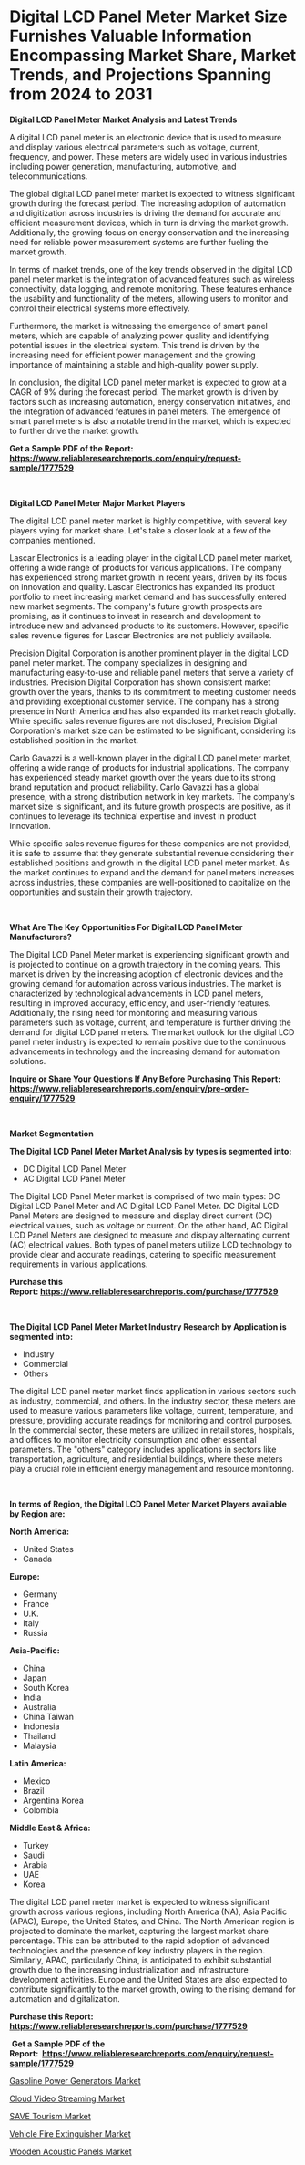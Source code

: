<p><h1>Digital LCD Panel Meter Market Size Furnishes Valuable Information Encompassing Market Share, Market Trends, and Projections Spanning from 2024 to 2031</h1></p><p><strong>Digital LCD Panel Meter Market Analysis and Latest Trends</strong></p>
<p><p>A digital LCD panel meter is an electronic device that is used to measure and display various electrical parameters such as voltage, current, frequency, and power. These meters are widely used in various industries including power generation, manufacturing, automotive, and telecommunications.</p><p>The global digital LCD panel meter market is expected to witness significant growth during the forecast period. The increasing adoption of automation and digitization across industries is driving the demand for accurate and efficient measurement devices, which in turn is driving the market growth. Additionally, the growing focus on energy conservation and the increasing need for reliable power measurement systems are further fueling the market growth.</p><p>In terms of market trends, one of the key trends observed in the digital LCD panel meter market is the integration of advanced features such as wireless connectivity, data logging, and remote monitoring. These features enhance the usability and functionality of the meters, allowing users to monitor and control their electrical systems more effectively.</p><p>Furthermore, the market is witnessing the emergence of smart panel meters, which are capable of analyzing power quality and identifying potential issues in the electrical system. This trend is driven by the increasing need for efficient power management and the growing importance of maintaining a stable and high-quality power supply.</p><p>In conclusion, the digital LCD panel meter market is expected to grow at a CAGR of 9% during the forecast period. The market growth is driven by factors such as increasing automation, energy conservation initiatives, and the integration of advanced features in panel meters. The emergence of smart panel meters is also a notable trend in the market, which is expected to further drive the market growth.</p></p>
<p><strong>Get a Sample PDF of the Report:&nbsp; <a href="https://www.reliableresearchreports.com/enquiry/request-sample/1777529">https://www.reliableresearchreports.com/enquiry/request-sample/1777529</a></strong></p>
<p>&nbsp;</p>
<p><strong>Digital LCD Panel Meter Major Market Players</strong></p>
<p><p>The digital LCD panel meter market is highly competitive, with several key players vying for market share. Let's take a closer look at a few of the companies mentioned.</p><p>Lascar Electronics is a leading player in the digital LCD panel meter market, offering a wide range of products for various applications. The company has experienced strong market growth in recent years, driven by its focus on innovation and quality. Lascar Electronics has expanded its product portfolio to meet increasing market demand and has successfully entered new market segments. The company's future growth prospects are promising, as it continues to invest in research and development to introduce new and advanced products to its customers. However, specific sales revenue figures for Lascar Electronics are not publicly available.</p><p>Precision Digital Corporation is another prominent player in the digital LCD panel meter market. The company specializes in designing and manufacturing easy-to-use and reliable panel meters that serve a variety of industries. Precision Digital Corporation has shown consistent market growth over the years, thanks to its commitment to meeting customer needs and providing exceptional customer service. The company has a strong presence in North America and has also expanded its market reach globally. While specific sales revenue figures are not disclosed, Precision Digital Corporation's market size can be estimated to be significant, considering its established position in the market.</p><p>Carlo Gavazzi is a well-known player in the digital LCD panel meter market, offering a wide range of products for industrial applications. The company has experienced steady market growth over the years due to its strong brand reputation and product reliability. Carlo Gavazzi has a global presence, with a strong distribution network in key markets. The company's market size is significant, and its future growth prospects are positive, as it continues to leverage its technical expertise and invest in product innovation.</p><p>While specific sales revenue figures for these companies are not provided, it is safe to assume that they generate substantial revenue considering their established positions and growth in the digital LCD panel meter market. As the market continues to expand and the demand for panel meters increases across industries, these companies are well-positioned to capitalize on the opportunities and sustain their growth trajectory.</p></p>
<p>&nbsp;</p>
<p><strong>What Are The Key Opportunities For Digital LCD Panel Meter Manufacturers?</strong></p>
<p><p>The Digital LCD Panel Meter market is experiencing significant growth and is projected to continue on a growth trajectory in the coming years. This market is driven by the increasing adoption of electronic devices and the growing demand for automation across various industries. The market is characterized by technological advancements in LCD panel meters, resulting in improved accuracy, efficiency, and user-friendly features. Additionally, the rising need for monitoring and measuring various parameters such as voltage, current, and temperature is further driving the demand for digital LCD panel meters. The market outlook for the digital LCD panel meter industry is expected to remain positive due to the continuous advancements in technology and the increasing demand for automation solutions.</p></p>
<p><strong>Inquire or Share Your Questions If Any Before Purchasing This Report: <a href="https://www.reliableresearchreports.com/enquiry/pre-order-enquiry/1777529">https://www.reliableresearchreports.com/enquiry/pre-order-enquiry/1777529</a></strong></p>
<p>&nbsp;</p>
<p><strong>Market Segmentation</strong></p>
<p><strong>The Digital LCD Panel Meter Market Analysis by types is segmented into:</strong></p>
<p><ul><li>DC Digital LCD Panel Meter</li><li>AC Digital LCD Panel Meter</li></ul></p>
<p><p>The Digital LCD Panel Meter market is comprised of two main types: DC Digital LCD Panel Meter and AC Digital LCD Panel Meter. DC Digital LCD Panel Meters are designed to measure and display direct current (DC) electrical values, such as voltage or current. On the other hand, AC Digital LCD Panel Meters are designed to measure and display alternating current (AC) electrical values. Both types of panel meters utilize LCD technology to provide clear and accurate readings, catering to specific measurement requirements in various applications.</p></p>
<p><strong>Purchase this Report:&nbsp;<a href="https://www.reliableresearchreports.com/purchase/1777529">https://www.reliableresearchreports.com/purchase/1777529</a></strong></p>
<p>&nbsp;</p>
<p><strong>The Digital LCD Panel Meter Market Industry Research by Application is segmented into:</strong></p>
<p><ul><li>Industry</li><li>Commercial</li><li>Others</li></ul></p>
<p><p>The digital LCD panel meter market finds application in various sectors such as industry, commercial, and others. In the industry sector, these meters are used to measure various parameters like voltage, current, temperature, and pressure, providing accurate readings for monitoring and control purposes. In the commercial sector, these meters are utilized in retail stores, hospitals, and offices to monitor electricity consumption and other essential parameters. The "others" category includes applications in sectors like transportation, agriculture, and residential buildings, where these meters play a crucial role in efficient energy management and resource monitoring.</p></p>
<p>&nbsp;</p>
<p><strong>In terms of Region, the Digital LCD Panel Meter Market Players available by Region are:</strong></p>
<p>
    <p> <strong> North America: </strong>
        <ul>
            <li>United States</li>
            <li>Canada</li>
        </ul>
        </p> 
    <p> <strong> Europe: </strong>
        <ul>
            <li>Germany</li>
            <li>France</li>
            <li>U.K.</li>
            <li>Italy</li>
            <li>Russia</li>
        </ul>
        </p> 
    <p> <strong> Asia-Pacific: </strong>
        <ul>
            <li>China</li>
            <li>Japan</li>
            <li>South Korea</li>
            <li>India</li>
            <li>Australia</li>
            <li>China Taiwan</li>
            <li>Indonesia</li>
            <li>Thailand</li>
            <li>Malaysia</li>
        </ul>
        </p> 
    <p> <strong> Latin America: </strong>
        <ul>
            <li>Mexico</li>
            <li>Brazil</li>
            <li>Argentina Korea</li>
            <li>Colombia</li>
        </ul>
        </p> 
    <p> <strong> Middle East & Africa: </strong>
        <ul>
            <li>Turkey</li>
            <li>Saudi</li>
            <li>Arabia</li>
            <li>UAE</li>
            <li>Korea</li>
        </ul>
    </p>
    </p>
<p><p>The digital LCD panel meter market is expected to witness significant growth across various regions, including North America (NA), Asia Pacific (APAC), Europe, the United States, and China. The North American region is projected to dominate the market, capturing the largest market share percentage. This can be attributed to the rapid adoption of advanced technologies and the presence of key industry players in the region. Similarly, APAC, particularly China, is anticipated to exhibit substantial growth due to the increasing industrialization and infrastructure development activities. Europe and the United States are also expected to contribute significantly to the market growth, owing to the rising demand for automation and digitalization.</p></p>
<p><strong>Purchase this Report: <a href="https://www.reliableresearchreports.com/purchase/1777529">https://www.reliableresearchreports.com/purchase/1777529</a></strong></p>
<p>&nbsp;<strong>Get a Sample PDF of the Report:&nbsp;&nbsp;<a href="https://www.reliableresearchreports.com/enquiry/request-sample/1777529">https://www.reliableresearchreports.com/enquiry/request-sample/1777529</a></strong></p>
<p><strong></strong></p>
<p><p><a href="https://github.com/kipkeeva/Market-Research-Report-List-2/blob/main/gasoline-power-generators-market.md">Gasoline Power Generators Market</a></p><p><a href="https://medium.com/@patriciaknight1961/decoding-cloud-video-streaming-market-metrics-market-share-trends-and-growth-patterns-e76ec2f948bf">Cloud Video Streaming Market</a></p><p><a href="https://medium.com/p/d9921e44ac38/edit">SAVE Tourism Market</a></p><p><a href="https://github.com/provorikovar/Market-Research-Report-List-2/blob/main/vehicle-fire-extinguisher-market.md">Vehicle Fire Extinguisher Market</a></p><p><a href="https://medium.com/@patriciaknight1961/wooden-acoustic-panels-market-share-evolution-and-market-growth-trends-2023-2030-41904e02a4d4">Wooden Acoustic Panels Market</a></p></p>